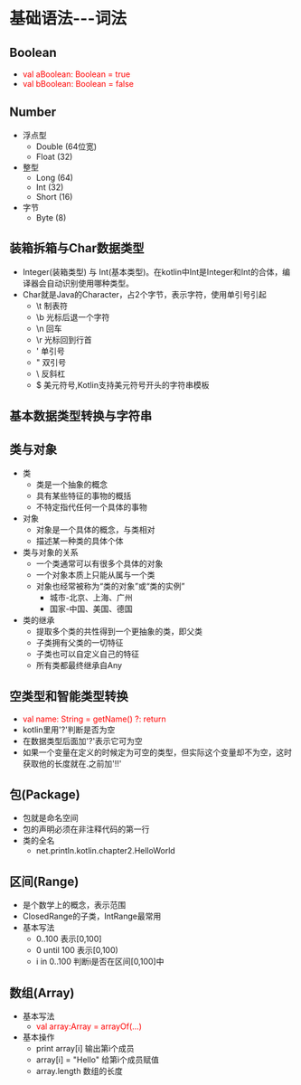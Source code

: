 


# 基础语法---词法

## Boolean
  - <span style="color:red">val aBoolean: Boolean = true</span>
  - <span style="color:red">val bBoolean: Boolean = false</span>

## Number
  - 浮点型
    - Double (64位宽)
    - Float (32)
  - 整型
    - Long (64)
    - Int (32)
    - Short (16)
  - 字节
    - Byte (8)

## 装箱拆箱与Char数据类型
- Integer(装箱类型) 与 Int(基本类型)。在kotlin中Int是Integer和Int的合体，编译器会自动识别使用哪种类型。
- Char就是Java的Character，占2个字节，表示字符，使用单引号引起
  - \t 制表符
  - \b 光标后退一个字符
  - \n 回车
  - \r 光标回到行首
  - \' 单引号
  - \" 双引号
  - \\ 反斜杠
  - \$ 美元符号,Kotlin支持美元符号开头的字符串模板

## 基本数据类型转换与字符串

## 类与对象
- 类
  - 类是一个抽象的概念
  - 具有某些特征的事物的概括
  - 不特定指代任何一个具体的事物
- 对象
  - 对象是一个具体的概念，与类相对
  - 描述某一种类的具体个体
- 类与对象的关系
  - 一个类通常可以有很多个具体的对象
  - 一个对象本质上只能从属与一个类
  - 对象也经常被称为“类的对象”或“类的实例”
    - 城市-北京、上海、广州
    - 国家-中国、美国、德国
- 类的继承
  - 提取多个类的共性得到一个更抽象的类，即父类
  - 子类拥有父类的一切特征
  - 子类也可以自定义自己的特征
  - 所有类都最终继承自Any

## 空类型和智能类型转换
- <span style="color:red">val name: String = getName() ?: return</span>
- kotlin里用'?'判断是否为空
- 在数据类型后面加'?'表示它可为空
- 如果一个变量在定义的时候定为可空的类型，但实际这个变量却不为空，这时获取他的长度就在.之前加'!!'

## 包(Package)
- 包就是命名空间
- 包的声明必须在非注释代码的第一行
- 类的全名
  - net.println.kotlin.chapter2.HelloWorld

## 区间(Range)
- 是个数学上的概念，表示范围
- ClosedRange的子类，IntRange最常用
- 基本写法
  - 0..100 表示[0,100]
  - 0 until 100 表示[0,100)
  - i in 0..100 判断i是否在区间[0,100]中

## 数组(Array)
- 基本写法
  - <span style="color:red">val array:Array<String> = arrayOf(...)</span>
- 基本操作
  - print array[i] 输出第i个成员
  - array[i] = "Hello" 给第i个成员赋值
  - array.length 数组的长度
